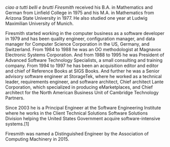 




*ciao a tutti belli e brutti*
*Firesmith* received his B.A. in Mathematics and German from Linfield College in 1975 and his M.A. in Mathematics from Arizona State University in 1977. He also studied one year at Ludwig Maximilian University of Munich.

Firesmith started working in the computer business as a software developer in 1979 and has been quality engineer, configuration manager, and data manager for Computer Science Corporation in the US, Germany, and Switzerland. From 1984 to 1988 he was an OO methodologist at Magnavox Electronic Systems Corporation. And from 1988 to 1995 he was President of Advanced Software Technology Specialists, a small consulting and training company. From 1994 to 1997 he has been an acquisition editor and editor and chief of Reference Books at SIGS Books. And further he was a Senior advisory software engineer at StorageTek, where he worked as a technical leader, requirements engineer, and software architect, Chief architect Lante Corporation, which specialized in producing eMarketplaces, and Chief architect for the North American Business Unit of Cambridge Technology Partners.

Since 2003 he is a Principal Engineer at the Software Engineering Institute where he works in the Client Technical Solutions Software Solutions Division helping the United States Government acquire software-intensive systems.[1]

Firesmith was named a Distinguished Engineer by the Association of Computing Machinery in 2015. 
